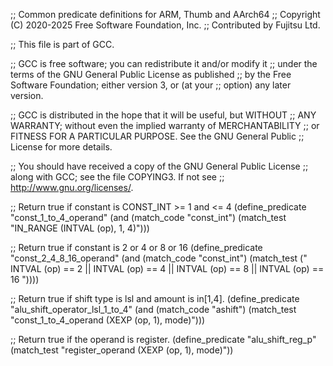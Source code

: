 ;; Common predicate definitions for ARM, Thumb and AArch64
;; Copyright (C) 2020-2025 Free Software Foundation, Inc.
;; Contributed by Fujitsu Ltd.

;; This file is part of GCC.

;; GCC is free software; you can redistribute it and/or modify it
;; under the terms of the GNU General Public License as published
;; by the Free Software Foundation; either version 3, or (at your
;; option) any later version.

;; GCC is distributed in the hope that it will be useful, but WITHOUT
;; ANY WARRANTY; without even the implied warranty of MERCHANTABILITY
;; or FITNESS FOR A PARTICULAR PURPOSE.  See the GNU General Public
;; License for more details.

;; You should have received a copy of the GNU General Public License
;; along with GCC; see the file COPYING3.  If not see
;; <http://www.gnu.org/licenses/>.

;; Return true if constant is CONST_INT >= 1 and <= 4
(define_predicate "const_1_to_4_operand"
  (and (match_code "const_int")
       (match_test "IN_RANGE (INTVAL (op), 1, 4)")))

;; Return true if constant is 2 or 4 or 8 or 16
(define_predicate "const_2_4_8_16_operand"
  (and (match_code "const_int")
       (match_test ("   INTVAL (op) == 2
                     || INTVAL (op) == 4
                     || INTVAL (op) == 8
                     || INTVAL (op) == 16 "))))

;; Return true if shift type is lsl and amount is in[1,4].
(define_predicate "alu_shift_operator_lsl_1_to_4"
  (and (match_code "ashift")
       (match_test "const_1_to_4_operand (XEXP (op, 1), mode)")))

;; Return true if the operand is register.
(define_predicate "alu_shift_reg_p"
  (match_test "register_operand (XEXP (op, 1), mode)"))
